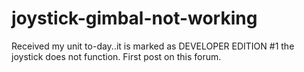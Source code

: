 # joystick-gimbal-not-working
Received my unit to-day..it is marked as DEVELOPER EDITION #1 the joystick does not function.
First post on this forum.

